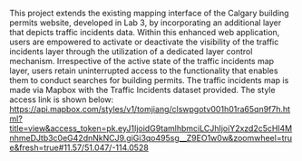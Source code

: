 This project extends the existing mapping interface of the Calgary building permits website, developed in Lab 3, by incorporating an additional layer that depicts traffic incidents data. Within this enhanced web application, users are empowered to activate or deactivate the visibility of the traffic incidents layer through the utilization of a dedicated layer control mechanism. Irrespective of the active state of the traffic incidents map layer, users retain uninterrupted access to the functionality that enables them to conduct searches for building permits. 
The traffic incidents map is made via Mapbox with the Traffic Incidents dataset provided. The style access link is shown below: https://api.mapbox.com/styles/v1/tomjiang/clswpgotv001h01ra65qn9f7h.html?title=view&access_token=pk.eyJ1IjoidG9tamlhbmciLCJhIjoiY2xzd2c5cHl4MnhmeDJtb3c0eG42dnNkNCJ9.giGi3qo495sg__Z9EO1w0w&zoomwheel=true&fresh=true#11.57/51.047/-114.0528
